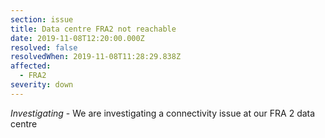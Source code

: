 ```yaml
---
section: issue
title: Data centre FRA2 not reachable
date: 2019-11-08T12:20:00.000Z
resolved: false
resolvedWhen: 2019-11-08T11:28:29.838Z
affected:
  - FRA2
severity: down
---
```

_Investigating_ - We are investigating a connectivity issue at our FRA 2 data centre
